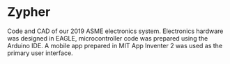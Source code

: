 # Zypher
Code and CAD of our 2019 ASME electronics system. Electronics hardware was designed in EAGLE, microcontroller code was prepared using the Arduino IDE. A mobile app prepared in MIT App Inventer 2 was used as the primary user interface.
